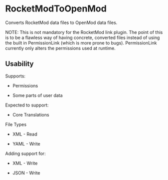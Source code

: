 # RocketModToOpenMod
Converts RocketMod data files to OpenMod data files.

NOTE: This is not mandatory for the RocketMod link plugin. The point of this is to be a flawless way of having concrete, converted files instead of using the built in PermissionLink (which is more prone to bugs). PermissionLink currently only alters the permissions used at runtime. 

## Usability

Supports:

* Permissions

* Some parts of user data

Expected to support:

* Core Translations

File Types

* XML - Read

* YAML - Write

Adding support for:

* XML - Write

* JSON - Write




